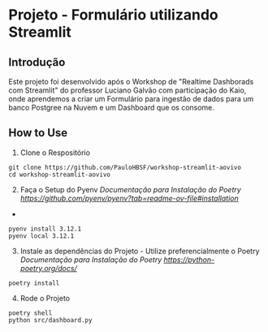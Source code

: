 # Projeto - Formulário utilizando Streamlit

## Introdução

Este projeto foi desenvolvido após o Workshop de "Realtime Dashborads com Streamlit" do professor Luciano Galvão com participação do Kaio, onde aprendemos a criar um Formulário para ingestão de dados para um banco Postgree na Nuvem e um Dashboard que os consome.

## How to Use

1. Clone o Respositório
```
git clone https://github.com/PauloHBSF/workshop-streamlit-aovivo
cd workshop-streamlit-aovivo
```

2. Faça o Setup do Pyenv
*Documentação para Instalação do Poetry*
*https://github.com/pyenv/pyenv?tab=readme-ov-file#installation*
-
```
pyenv install 3.12.1
pyenv local 3.12.1
```

3. Instale as dependências do Projeto - Utilize preferencialmente o Poetry
*Documentação para Instalação do Poetry*
*https://python-poetry.org/docs/* 
```
poetry install
```

4. Rode o Projeto
```
poetry shell
python src/dashboard.py
```
